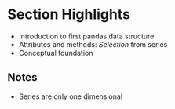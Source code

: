 # Section Highlights

- Introduction to first pandas data structure
- Attributes and methods: _Selection_ from series
- Conceptual foundation

## Notes

- Series are only one dimensional
